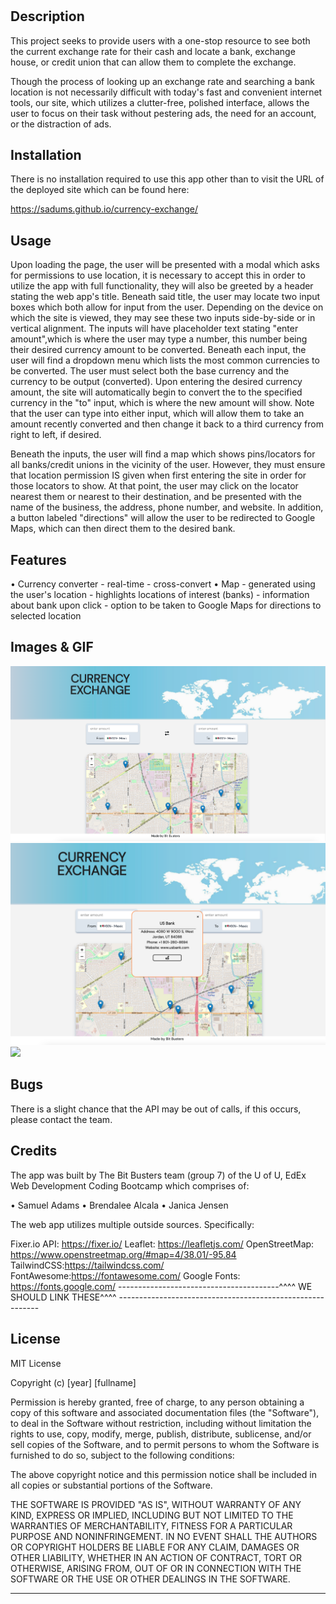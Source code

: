 # <Currency Exchange>

## Description

This project seeks to provide users with a one-stop resource to see both the current exchange rate for their cash and locate a bank, exchange house, or credit union that can allow them to complete the exchange. 

Though the process of looking up an exchange rate and searching a bank location is not necessarily difficult with today's fast and convenient internet tools, our site, which utilizes a clutter-free, polished interface, allows the user to focus on their task without pestering ads, the need for an account, or the distraction of ads. 


## Installation

There is no installation required to use this app other than to visit the URL of the deployed site which can be found here:

https://sadums.github.io/currency-exchange/

## Usage

Upon loading the page, the user will be presented with a modal which asks for permissions to use location, it is necessary to accept this in order to utilize the app with full functionality, they will also be greeted by a header stating the web app's title. Beneath said title, the user may locate two input boxes which both allow for input from the user. Depending on the device on which the site is viewed, they may see these two inputs side-by-side or in vertical alignment. The inputs will have placeholder text stating "enter amount",which is where the user may type a number, this number being their desired currency amount to be converted. Beneath each input, the user will find a dropdown menu which lists the most common currencies to be converted. The user must select both the base currency and the currency to be output (converted). Upon entering the desired currency amount, the site will automatically begin to convert the to the specified currency in the "to" input, which is where the new amount will show. Note that the user can type into either input, which will allow them to take an amount recently converted and then change it back to a third currency from right to left, if desired. 

Beneath the inputs, the user will find a map which shows pins/locators for all banks/credit unions in the vicinity of the user. However, they must ensure that location permission IS given when first entering the site in order for those locators to show. At that point, the user may click on the locator nearest them or nearest to their destination, and be presented with the name of the business, the address, phone number, and website. In addition, a button labeled "directions" will allow the user to be redirected to Google Maps, which can then direct them to the desired bank. 

## Features

• Currency converter
    - real-time
    - cross-convert
• Map
    - generated using the user's location
    - highlights locations of interest (banks)
    - information about bank upon click
    - option to be taken to Google Maps for directions to selected location

## Images & GIF

![](/assets/images/app-screenshot-1.png)
![](/assets/images/app-screenshot-2.png)
![](/assets/images/app-gif.gif)

## Bugs

There is a slight chance that the API may be out of calls, if this occurs, please contact the team. 

## Credits
 
 The app was built by The Bit Busters team (group 7) of the U of U, EdEx Web Development Coding Bootcamp which comprises of: 

 • Samuel Adams
 • Brendalee Alcala
 • Janica Jensen

 The web app utilizes multiple outside sources. Specifically: 
 
 Fixer.io API: https://fixer.io/
 Leaflet: https://leafletjs.com/
 OpenStreetMap: https://www.openstreetmap.org/#map=4/38.01/-95.84
 TailwindCSS:https://tailwindcss.com/
 FontAwesome:https://fontawesome.com/
 Google Fonts: https://fonts.google.com/
 ----------------------------------------^^^^ WE SHOULD LINK THESE^^^^ ----------------------------------------------------------

## License
MIT License

Copyright (c) [year] [fullname]

Permission is hereby granted, free of charge, to any person obtaining a copy
of this software and associated documentation files (the "Software"), to deal
in the Software without restriction, including without limitation the rights
to use, copy, modify, merge, publish, distribute, sublicense, and/or sell
copies of the Software, and to permit persons to whom the Software is
furnished to do so, subject to the following conditions:

The above copyright notice and this permission notice shall be included in all
copies or substantial portions of the Software.

THE SOFTWARE IS PROVIDED "AS IS", WITHOUT WARRANTY OF ANY KIND, EXPRESS OR
IMPLIED, INCLUDING BUT NOT LIMITED TO THE WARRANTIES OF MERCHANTABILITY,
FITNESS FOR A PARTICULAR PURPOSE AND NONINFRINGEMENT. IN NO EVENT SHALL THE
AUTHORS OR COPYRIGHT HOLDERS BE LIABLE FOR ANY CLAIM, DAMAGES OR OTHER
LIABILITY, WHETHER IN AN ACTION OF CONTRACT, TORT OR OTHERWISE, ARISING FROM,
OUT OF OR IN CONNECTION WITH THE SOFTWARE OR THE USE OR OTHER DEALINGS IN THE
SOFTWARE.

---



